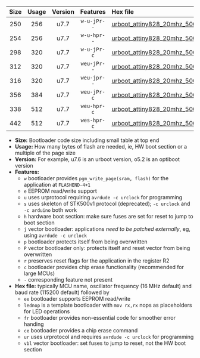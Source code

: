 |Size|Usage|Version|Features|Hex file|
|:-:|:-:|:-:|:-:|:--|
|250|256|u7.7|`w-u-jPr--`|[urboot_attiny828_20mhz_500000bps_lednop_ur_vbl.hex](https://raw.githubusercontent.com/stefanrueger/urboot.hex/main/mcus/attiny828/fcpu_20mhz/500000_bps/urboot_attiny828_20mhz_500000bps_lednop_ur_vbl.hex)|
|254|256|u7.7|`w-u-hpr--`|[urboot_attiny828_20mhz_500000bps_lednop_fr_ur.hex](https://raw.githubusercontent.com/stefanrueger/urboot.hex/main/mcus/attiny828/fcpu_20mhz/500000_bps/urboot_attiny828_20mhz_500000bps_lednop_fr_ur.hex)|
|298|320|u7.7|`w-u-jPr-c`|[urboot_attiny828_20mhz_500000bps_lednop_fr_ce_ur_vbl.hex](https://raw.githubusercontent.com/stefanrueger/urboot.hex/main/mcus/attiny828/fcpu_20mhz/500000_bps/urboot_attiny828_20mhz_500000bps_lednop_fr_ce_ur_vbl.hex)|
|312|320|u7.7|`weu-jPr--`|[urboot_attiny828_20mhz_500000bps_ee_lednop_ur_vbl.hex](https://raw.githubusercontent.com/stefanrueger/urboot.hex/main/mcus/attiny828/fcpu_20mhz/500000_bps/urboot_attiny828_20mhz_500000bps_ee_lednop_ur_vbl.hex)|
|316|320|u7.7|`weu-jpr--`|[urboot_attiny828_20mhz_500000bps_ee_lednop_fr_ur_vbl.hex](https://raw.githubusercontent.com/stefanrueger/urboot.hex/main/mcus/attiny828/fcpu_20mhz/500000_bps/urboot_attiny828_20mhz_500000bps_ee_lednop_fr_ur_vbl.hex)|
|356|384|u7.7|`weu-jPr-c`|[urboot_attiny828_20mhz_500000bps_ee_lednop_fr_ce_ur_vbl.hex](https://raw.githubusercontent.com/stefanrueger/urboot.hex/main/mcus/attiny828/fcpu_20mhz/500000_bps/urboot_attiny828_20mhz_500000bps_ee_lednop_fr_ce_ur_vbl.hex)|
|338|512|u7.7|`weu-hpr-c`|[urboot_attiny828_20mhz_500000bps_ee_lednop_fr_ce_ur.hex](https://raw.githubusercontent.com/stefanrueger/urboot.hex/main/mcus/attiny828/fcpu_20mhz/500000_bps/urboot_attiny828_20mhz_500000bps_ee_lednop_fr_ce_ur.hex)|
|442|512|u7.7|`wes-hpr-c`|[urboot_attiny828_20mhz_500000bps_ee_lednop_fr_ce.hex](https://raw.githubusercontent.com/stefanrueger/urboot.hex/main/mcus/attiny828/fcpu_20mhz/500000_bps/urboot_attiny828_20mhz_500000bps_ee_lednop_fr_ce.hex)|

- **Size:** Bootloader code size including small table at top end
- **Usage:** How many bytes of flash are needed, ie, HW boot section or a multiple of the page size
- **Version:** For example, u7.6 is an urboot version, o5.2 is an optiboot version
- **Features:**
  + `w` bootloader provides `pgm_write_page(sram, flash)` for the application at `FLASHEND-4+1`
  + `e` EEPROM read/write support
  + `u` uses urprotocol requiring `avrdude -c urclock` for programming
  + `s` uses skeleton of STK500v1 protocol (deprecated); `-c urclock` and `-c arduino` both work
  + `h` hardware boot section: make sure fuses are set for reset to jump to boot section
  + `j` vector bootloader: applications *need to be patched externally*, eg, using `avrdude -c urclock`
  + `p` bootloader protects itself from being overwritten
  + `P` vector bootloader only: protects itself and reset vector from being overwritten
  + `r` preserves reset flags for the application in the register R2
  + `c` bootloader provides chip erase functionality (recommended for large MCUs)
  + `-` corresponding feature not present
- **Hex file:** typically MCU name, oscillator frequency (16 MHz default) and baud rate (115200 default) followed by
  + `ee` bootloader supports EEPROM read/write
  + `lednop` is a template bootloader with `mov rx,rx` nops as placeholders for LED operations
  + `fr` bootloader provides non-essential code for smoother error handing
  + `ce` bootloader provides a chip erase command
  + `ur` uses urprotocol and requires `avrdude -c urclock` for programming
  + `vbl` vector bootloader: set fuses to jump to reset, not the HW boot section
